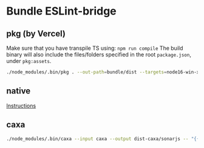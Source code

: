 # Bundle ESLint-bridge

## pkg (by Vercel)

Make sure that you have transpile TS using: `npm run compile`
The build binary will also include the files/folders specified in the root `package.json`, under `pkg:assets`.

```bash
./node_modules/.bin/pkg . --out-path=bundle/dist --targets=node16-win-x64,node16-macos-x64,node16-macos-arm64,node16-linux-x64
```

## native

[Instructions](https://nodejs.org/api/single-executable-applications.html)

## caxa

```bash
./node_modules/.bin/caxa --input caxa --output dist-caxa/sonarjs -- "{{caxa}}/node_modules/.bin/node" "{{caxa}}/bin/server"
```
